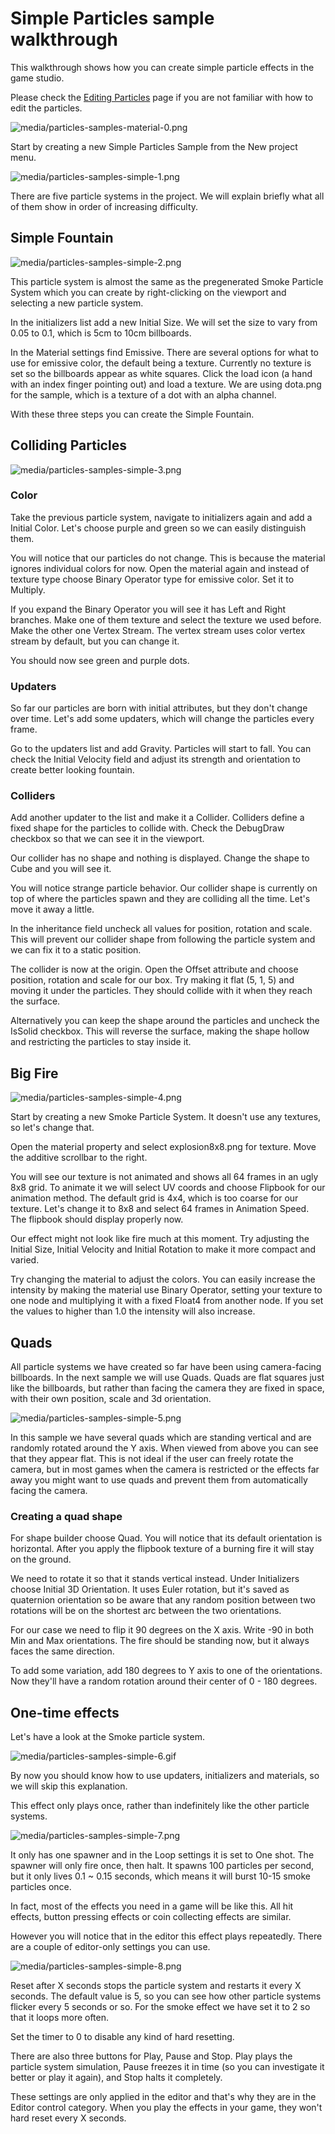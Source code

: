 # Simple Particles sample walkthrough

This walkthrough shows how you can create simple particle effects in the game studio.

Please check the [Editing Particles](../create-particles.md) page if you are not familiar with how to edit the particles.

![media/particles-samples-material-0.png](media/particles-samples-simple-0.png) 

Start by creating a new Simple Particles Sample from the New project menu.

![media/particles-samples-simple-1.png](media/particles-samples-simple-1.png) 

There are five particle systems in the project. We will explain briefly what all of them show in order of increasing difficulty.

## Simple Fountain

![media/particles-samples-simple-2.png](media/particles-samples-simple-2.png) 

This particle system is almost the same as the pregenerated Smoke Particle System which you can create by right-clicking on the viewport and selecting a new particle system.

In the initializers list add a new Initial Size. We will set the size to vary from 0.05 to 0.1, which is 5cm to 10cm billboards.

In the Material settings find Emissive. There are several options for what to use for emissive color, the default being a texture. Currently no texture is set so the billboards appear as white squares. Click the load icon (a hand with an index finger pointing out) and load a texture. We are using dota.png for the sample, which is a texture of a dot with an alpha channel.

With these three steps you can create the Simple Fountain.

## Colliding Particles

![media/particles-samples-simple-3.png](media/particles-samples-simple-3.png) 

### Color

Take the previous particle system, navigate to initializers again and add a Initial Color. Let's choose purple and green so we can easily distinguish them.

You will notice that our particles do not change. This is because the material ignores individual colors for now. Open the material again and instead of texture type choose Binary Operator type for emissive color. Set it to Multiply.

If you expand the Binary Operator you will see it has Left and Right branches. Make one of them texture and select the texture we used before. Make the other one Vertex Stream. The vertex stream uses color vertex stream by default, but you can change it.

You should now see green and purple dots.

### Updaters 

So far our particles are born with initial attributes, but they don't change over time. Let's add some updaters, which will change the particles every frame.

Go to the updaters list and add Gravity. Particles will start to fall. You can check the Initial Velocity field and adjust its strength and orientation to create better looking fountain.

### Colliders

Add another updater to the list and make it a Collider. Colliders define a fixed shape for the particles to collide with. Check the DebugDraw checkbox so that we can see it in the viewport.

Our collider has no shape and nothing is displayed. Change the shape to Cube and you will see it.

You will notice strange particle behavior. Our collider shape is currently on top of where the particles spawn and they are colliding all the time. Let's move it away a little.

In the inheritance field uncheck all values for position, rotation and scale. This will prevent our collider shape from following the particle system and we can fix it to a static position.

The collider is now at the origin. Open the Offset attribute and choose position, rotation and scale for our box. Try making it flat (5, 1, 5) and moving it under the particles. They should collide with it when they reach the surface.

Alternatively you can keep the shape around the particles and uncheck the IsSolid checkbox. This will reverse the surface, making the shape hollow and restricting the particles to stay inside it.

## Big Fire

![media/particles-samples-simple-4.png](media/particles-samples-simple-4.png) 

Start by creating a new Smoke Particle System. It doesn't use any textures, so let's change that.

Open the material property and select explosion8x8.png for texture. Move the additive scrollbar to the right.

You will see our texture is not animated and shows all 64 frames in an ugly 8x8 grid. To animate it we will select UV coords and choose Flipbook for our animation method. The default grid is 4x4, which is too coarse for our texture. Let's change it to 8x8 and select 64 frames in Animation Speed. The flipbook should display properly now.

Our effect might not look like fire much at this moment. Try adjusting the Initial Size, Initial Velocity and Initial Rotation to make it more compact and varied.

Try changing the material to adjust the colors. You can easily increase the intensity by making the material use Binary Operator, setting your texture to one node and multiplying it with a fixed Float4 from another node. If you set the values to higher than 1.0 the intensity will also increase.

## Quads

All particle systems we have created so far have been using camera-facing billboards. In the next sample we will use Quads. Quads are flat squares just like the billboards, but rather than facing the camera they are fixed in space, with their own position, scale and 3d orientation.

![media/particles-samples-simple-5.png](media/particles-samples-simple-5.png) 

In this sample we have several quads which are standing vertical and are randomly rotated around the Y axis. When viewed from above you can see that they appear flat. This is not ideal if the user can freely rotate the camera, but in most games when the camera is restricted or the effects far away you might want to use quads and prevent them from automatically facing the camera.

### Creating a quad shape

For shape builder choose Quad. You will notice that its default orientation is horizontal. After you apply the flipbook texture of a burning fire it will stay on the ground.

We need to rotate it so that it stands vertical instead. Under Initializers choose Initial 3D Orientation. It uses Euler rotation, but it's saved as quaternion orientation so be aware that any random position between two rotations will be on the shortest arc between the two orientations.

For our case we need to flip it 90 degrees on the X axis. Write -90 in both Min and Max orientations. The fire should be standing now, but it always faces the same direction.

To add some variation, add 180 degrees to Y axis to one of the orientations. Now they'll have a random rotation around their center of 0 - 180 degrees.

## One-time effects

Let's have a look at the Smoke particle system.

![media/particles-samples-simple-6.gif](media/particles-samples-simple-6.gif) 

By now you should know how to use updaters, initializers and materials, so we will skip this explanation.

This effect only plays once, rather than indefinitely like the other particle systems.

![media/particles-samples-simple-7.png](media/particles-samples-simple-7.png) 

It only has one spawner and in the Loop settings it is set to One shot. The spawner will only fire once, then halt. It spawns 100 particles per second, but it only lives 0.1 ~ 0.15 seconds, which means it will burst 10-15 smoke particles once.

In fact, most of the effects you need in a game will be like this. All hit effects, button pressing effects or coin collecting effects are similar.

However you will notice that in the editor this effect plays repeatedly. There are a couple of editor-only settings you can use.

![media/particles-samples-simple-8.png](media/particles-samples-simple-8.png) 

Reset after X seconds stops the particle system and restarts it every X seconds. The default value is 5, so you can see how other particle systems flicker every 5 seconds or so. For the smoke effect we have set it to 2 so that it loops more often.

Set the timer to 0 to disable any kind of hard resetting.

There are also three buttons for Play, Pause and Stop. Play plays the particle system simulation, Pause freezes it in time (so you can investigate it better or play it again), and Stop halts it completely.

These settings are only applied in the editor and that's why they are in the Editor control category. When you play the effects in your game, they won't hard reset every X seconds.

